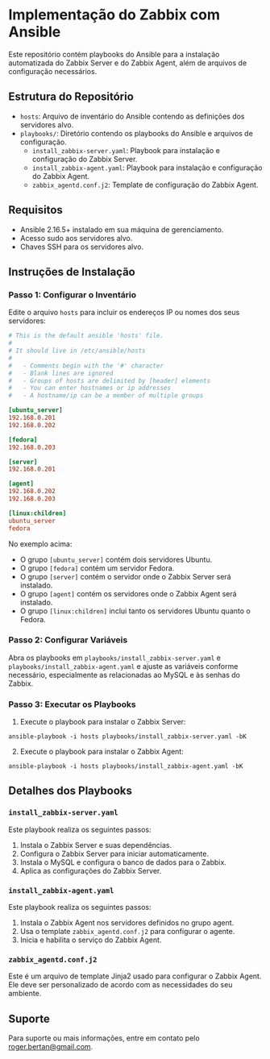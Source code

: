 # Implementação do Zabbix com Ansible

Este repositório contém playbooks do Ansible para a instalação automatizada do Zabbix Server e do Zabbix Agent, além de arquivos de configuração necessários.

## Estrutura do Repositório

- `hosts`: Arquivo de inventário do Ansible contendo as definições dos servidores alvo.
- `playbooks/`: Diretório contendo os playbooks do Ansible e arquivos de configuração.
  - `install_zabbix-server.yaml`: Playbook para instalação e configuração do Zabbix Server.
  - `install_zabbix-agent.yaml`: Playbook para instalação e configuração do Zabbix Agent.
  - `zabbix_agentd.conf.j2`: Template de configuração do Zabbix Agent.

## Requisitos

- Ansible 2.16.5+ instalado em sua máquina de gerenciamento.
- Acesso sudo aos servidores alvo.
- Chaves SSH para os servidores alvo.

## Instruções de Instalação

### Passo 1: Configurar o Inventário

Edite o arquivo `hosts` para incluir os endereços IP ou nomes dos seus servidores:

```ini
# This is the default ansible 'hosts' file.
#
# It should live in /etc/ansible/hosts
#
#   - Comments begin with the '#' character
#   - Blank lines are ignored
#   - Groups of hosts are delimited by [header] elements
#   - You can enter hostnames or ip addresses
#   - A hostname/ip can be a member of multiple groups

[ubuntu_server]
192.168.0.201
192.168.0.202

[fedora]
192.168.0.203

[server]
192.168.0.201

[agent]
192.168.0.202
192.168.0.203

[linux:children]
ubuntu_server
fedora
```
No exemplo acima:

- O grupo `[ubuntu_server]` contém dois servidores Ubuntu.
- O grupo `[fedora]` contém um servidor Fedora.
- O grupo `[server]` contém o servidor onde o Zabbix Server será instalado.
- O grupo `[agent]` contém os servidores onde o Zabbix Agent será instalado.
- O grupo `[linux:children]` inclui tanto os servidores Ubuntu quanto o Fedora.

### Passo 2: Configurar Variáveis

Abra os playbooks em `playbooks/install_zabbix-server.yaml` e `playbooks/install_zabbix-agent.yaml` e ajuste as variáveis conforme necessário, especialmente as relacionadas ao MySQL e às senhas do Zabbix.

### Passo 3: Executar os Playbooks

1. Execute o playbook para instalar o Zabbix Server:
```
ansible-playbook -i hosts playbooks/install_zabbix-server.yaml -bK
```
2. Execute o playbook para instalar o Zabbix Agent:
```
ansible-playbook -i hosts playbooks/install_zabbix-agent.yaml -bK
```

## Detalhes dos Playbooks
### `install_zabbix-server.yaml`
Este playbook realiza os seguintes passos:

1. Instala o Zabbix Server e suas dependências.
2. Configura o Zabbix Server para iniciar automaticamente.
3. Instala o MySQL e configura o banco de dados para o Zabbix.
4. Aplica as configurações do Zabbix Server.

### `install_zabbix-agent.yaml`
Este playbook realiza os seguintes passos:

1. Instala o Zabbix Agent nos servidores definidos no grupo agent.
2. Usa o template `zabbix_agentd.conf.j2` para configurar o agente.
3. Inicia e habilita o serviço do Zabbix Agent.

### `zabbix_agentd.conf.j2`
Este é um arquivo de template Jinja2 usado para configurar o Zabbix Agent. Ele deve ser personalizado de acordo com as necessidades do seu ambiente.

## Suporte
Para suporte ou mais informações, entre em contato pelo roger.bertan@gmail.com.
